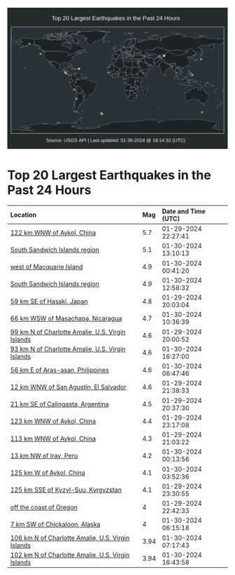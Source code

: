 ![Map](./map.png)

# Top 20 Largest Earthquakes in the Past 24 Hours

| Location | Mag | Date and Time (UTC) |
|:---|:---|:---|
| [122 km WNW of Aykol, China](https://earthquake.usgs.gov/earthquakes/eventpage/us7000luuy) | 5.7 | 01-29-2024 22:27:41 |
| [South Sandwich Islands region](https://earthquake.usgs.gov/earthquakes/eventpage/us7000luz7) | 5.1 | 01-30-2024 13:10:13 |
| [west of Macquarie Island](https://earthquake.usgs.gov/earthquakes/eventpage/us7000luvu) | 4.9 | 01-30-2024 00:41:20 |
| [South Sandwich Islands region](https://earthquake.usgs.gov/earthquakes/eventpage/us7000luz3) | 4.9 | 01-30-2024 12:58:32 |
| [59 km SE of Hasaki, Japan](https://earthquake.usgs.gov/earthquakes/eventpage/us7000lutd) | 4.8 | 01-29-2024 20:03:04 |
| [66 km WSW of Masachapa, Nicaragua](https://earthquake.usgs.gov/earthquakes/eventpage/us7000luyc) | 4.7 | 01-30-2024 10:36:39 |
| [99 km N of Charlotte Amalie, U.S. Virgin Islands](https://earthquake.usgs.gov/earthquakes/eventpage/pr2024029005) | 4.6 | 01-29-2024 20:00:52 |
| [93 km N of Charlotte Amalie, U.S. Virgin Islands](https://earthquake.usgs.gov/earthquakes/eventpage/pr2024030006) | 4.6 | 01-30-2024 16:27:00 |
| [56 km E of Aras-asan, Philippines](https://earthquake.usgs.gov/earthquakes/eventpage/us7000luxb) | 4.6 | 01-30-2024 06:47:46 |
| [12 km WNW of San Agustín, El Salvador](https://earthquake.usgs.gov/earthquakes/eventpage/us7000luun) | 4.6 | 01-29-2024 21:38:33 |
| [21 km SE of Calingasta, Argentina](https://earthquake.usgs.gov/earthquakes/eventpage/us7000luu5) | 4.5 | 01-29-2024 20:37:30 |
| [123 km WNW of Aykol, China](https://earthquake.usgs.gov/earthquakes/eventpage/us7000luvc) | 4.4 | 01-29-2024 23:17:08 |
| [113 km WNW of Aykol, China](https://earthquake.usgs.gov/earthquakes/eventpage/us7000luue) | 4.3 | 01-29-2024 21:03:22 |
| [13 km NW of Iray, Peru](https://earthquake.usgs.gov/earthquakes/eventpage/us7000luvn) | 4.2 | 01-30-2024 00:13:56 |
| [125 km W of Aykol, China](https://earthquake.usgs.gov/earthquakes/eventpage/us7000luwf) | 4.1 | 01-30-2024 03:52:36 |
| [125 km SSE of Kyzyl-Suu, Kyrgyzstan](https://earthquake.usgs.gov/earthquakes/eventpage/us7000luvf) | 4.1 | 01-29-2024 23:30:55 |
| [off the coast of Oregon](https://earthquake.usgs.gov/earthquakes/eventpage/us7000luv2) | 4 | 01-29-2024 22:42:33 |
| [7 km SW of Chickaloon, Alaska](https://earthquake.usgs.gov/earthquakes/eventpage/ak0241dps9ls) | 4 | 01-30-2024 06:15:18 |
| [106 km N of Charlotte Amalie, U.S. Virgin Islands](https://earthquake.usgs.gov/earthquakes/eventpage/pr2024030004) | 3.94 | 01-30-2024 07:17:43 |
| [102 km N of Charlotte Amalie, U.S. Virgin Islands](https://earthquake.usgs.gov/earthquakes/eventpage/pr2024030008) | 3.94 | 01-30-2024 16:43:58 |
